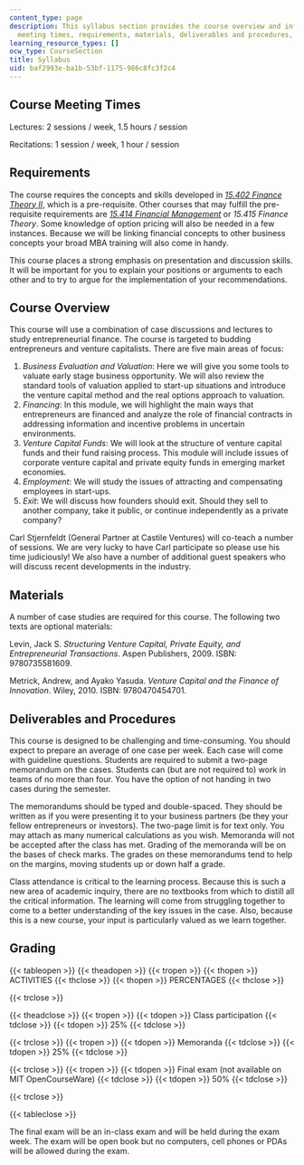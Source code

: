 ```yaml
---
content_type: page
description: This syllabus section provides the course overview and information on
  meeting times, requirements, materials, deliverables and procedures, and grading.
learning_resource_types: []
ocw_type: CourseSection
title: Syllabus
uid: baf2993e-ba1b-53bf-1175-986c8fc3f2c4
---
```


Course Meeting Times
--------------------

Lectures: 2 sessions / week, 1.5 hours / session

Recitations: 1 session / week, 1 hour / session

Requirements
------------

The course requires the concepts and skills developed in [_15.402 Finance Theory II_](/courses/15-402-finance-theory-ii-spring-2003), which is a pre-requisite. Other courses that may fulfill the pre-requisite requirements are [_15.414 Financial Management_](/courses/15-414-financial-management-summer-2003) or _15.415 Finance Theory_. Some knowledge of option pricing will also be needed in a few instances. Because we will be linking financial concepts to other business concepts your broad MBA training will also come in handy.

This course places a strong emphasis on presentation and discussion skills. It will be important for you to explain your positions or arguments to each other and to try to argue for the implementation of your recommendations.

Course Overview
---------------

This course will use a combination of case discussions and lectures to study entrepreneurial finance. The course is targeted to budding entrepreneurs and venture capitalists. There are five main areas of focus:

1.  _Business Evaluation and Valuation_: Here we will give you some tools to valuate early stage business opportunity. We will also review the standard tools of valuation applied to start-up situations and introduce the venture capital method and the real options approach to valuation.
2.  _Financing_: In this module, we will highlight the main ways that entrepreneurs are financed and analyze the role of financial contracts in addressing information and incentive problems in uncertain environments.
3.  _Venture Capital Funds_: We will look at the structure of venture capital funds and their fund raising process. This module will include issues of corporate venture capital and private equity funds in emerging market economies.
4.  _Employment_: We will study the issues of attracting and compensating employees in start-ups.
5.  _Exit_: We will discuss how founders should exit. Should they sell to another company, take it public, or continue independently as a private company?

Carl Stjernfeldt (General Partner at Castile Ventures) will co-teach a number of sessions. We are very lucky to have Carl participate so please use his time judiciously! We also have a number of additional guest speakers who will discuss recent developments in the industry.

Materials
---------

A number of case studies are required for this course. The following two texts are optional materials:

Levin, Jack S. _Structuring Venture Capital, Private Equity, and Entrepreneurial Transactions_. Aspen Publishers, 2009. ISBN: 9780735581609.

Metrick, Andrew, and Ayako Yasuda. _Venture Capital and the Finance of Innovation_. Wiley, 2010. ISBN: 9780470454701.

Deliverables and Procedures
---------------------------

This course is designed to be challenging and time-consuming. You should expect to prepare an average of one case per week. Each case will come with guideline questions. Students are required to submit a two-page memorandum on the cases. Students can (but are not required to) work in teams of no more than four. You have the option of not handing in two cases during the semester.

The memorandums should be typed and double-spaced. They should be written as if you were presenting it to your business partners (be they your fellow entrepreneurs or investors). The two-page limit is for text only. You may attach as many numerical calculations as you wish. Memoranda will not be accepted after the class has met. Grading of the memoranda will be on the bases of check marks. The grades on these memorandums tend to help on the margins, moving students up or down half a grade.

Class attendance is critical to the learning process. Because this is such a new area of academic inquiry, there are no textbooks from which to distill all the critical information. The learning will come from struggling together to come to a better understanding of the key issues in the case. Also, because this is a new course, your input is particularly valued as we learn together.

Grading
-------

{{< tableopen >}}
{{< theadopen >}}
{{< tropen >}}
{{< thopen >}}
ACTIVITIES
{{< thclose >}}
{{< thopen >}}
PERCENTAGES
{{< thclose >}}

{{< trclose >}}

{{< theadclose >}}
{{< tropen >}}
{{< tdopen >}}
Class participation
{{< tdclose >}}
{{< tdopen >}}
25%
{{< tdclose >}}

{{< trclose >}}
{{< tropen >}}
{{< tdopen >}}
Memoranda
{{< tdclose >}}
{{< tdopen >}}
25%
{{< tdclose >}}

{{< trclose >}}
{{< tropen >}}
{{< tdopen >}}
Final exam (not available on MIT OpenCourseWare)
{{< tdclose >}}
{{< tdopen >}}
50%
{{< tdclose >}}

{{< trclose >}}

{{< tableclose >}}

The final exam will be an in-class exam and will be held during the exam week. The exam will be open book but no computers, cell phones or PDAs will be allowed during the exam.